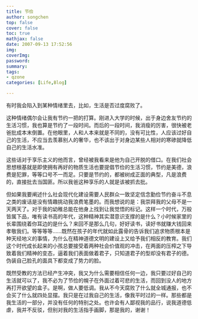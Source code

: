 ```yaml
---
title: 节俭
author: songchen
top: false
cover: false
toc: true
mathjax: false
date: 2007-09-13 17:52:56
img:
coverImg:
password:
summary:
tags:
- qzone
categories: [Life,Blog]

---
```



有时我会陷入到某种情绪里去，比如，生活是否过度腐败了。

 这种情绪偶尔会让我有节约一把的打算。刚进入大学的时候，出于身边舍友节约的生活习惯，我也算是节约了一段时间。而后的一段时间，我消瘦的厉害，很快被老爸批成本末倒置。在他眼里，人和人本来就是不同的，没有可比性，人应该过好自己的生活，不应当去羡慕别人的奢华，也不该出于对身边某些人相对的寒碜就降低自己的生活水准。

 这些话对于享乐主义的他而言，曾经被我看来是他为自己开脱的借口。在我们社会思想根基就是即使拥有再好的物质生活也要提倡节俭的生活习惯，节约是美德，浪费是犯罪，等等口号不一而足。只要是节约的，都被树成正面的典型，凡是浪费的，直接批去当国匪。所以我爸这种享乐的人就是该被抓去批。

 但如果我要阐述什么社会现代化建设需要人民群众一致坚定信念勤俭节约奋斗不息之类的废话是没有情趣挑动我浪费笔墨的。而我想说的是：我崇拜我的父母不是一天两天了。对于我的幼稚总能在他身上找到让我觉悟的标记。这样一个时代，万般皆属下品，唯有读书高的年代，这种精神其实潜意识支撑的是什么？小时候家里的长辈围绕着你耳边的是什么？来回不是那么几句，好好读书，读好书就赚大钱回来孝敬我们。等等等等……既然在孩子的年代就如此露骨的告诉我们追求物质根本是种天经地义的事情，为什么在精神道德文明的建设上又给予我们相反的教育。我们这个时代成长起来的小孩总要接受着两种社会价值观的冲击，在两面的压榨之下导致着我们精神的变态，逼着我们表面做着君子，只知道君子的型却没有君子的德。伪装自己脸孔的面具下都变成了势力的脸。

 既然受教的方法已经产生冲突，我又为什么需要相信任何一边，我只要过好自己的生活就可以了，我不必为了节俭的幌子在外面过着可悲的生活，而回到没人的地方再打开欲望的盒子。是啊，做人要低调。我从不今天腐败了什么就全城通报，也不会买了什么就四处显摆。我只是在过我自己的生活，像我平时过的一样。那些都是我生活的一部分，并没有任何的特别之处。也许会有人鄙视我的品行，说我道德低虐，我并不反驳，但别对我的生活指手画脚，那是我的，谢谢！